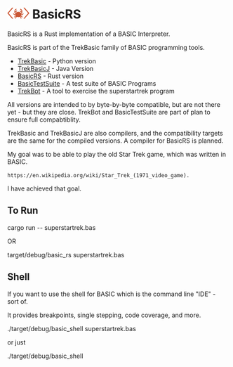 #  <img src="images/logo2.png" alt="Logo" width="50" height="25"> BasicRS

BasicRS is a Rust implementation of a BASIC Interpreter.

BasicRS is part of the TrekBasic family of BASIC programming tools.
* [TrekBasic](https://github.com/cocode/TrekBASIC) - Python version
* [TrekBasicJ](https://github.com/cocode/TrekBasicJ) - Java Version
* [BasicRS](https://github.com/cocode/BasicRS) - Rust version
* [BasicTestSuite](https://github.com/cocode/BasicTestSuite) - A test suite of BASIC Programs
* [TrekBot](https://github.com/cocode/TrekBot) - A tool to exercise the superstartrek program

All versions are intended to by byte-by-byte compatible, but are not
there yet - but they are close. TrekBot and BasicTestSuite are part of
plan to ensure full compabtiblity.

TrekBasic and TrekBasicJ are also compilers, and the compatibility
targets are the same for the compiled versions. A compiler for BasicRS is planned.

My goal was to be able to play the old Star Trek game, which was written in BASIC.

    https://en.wikipedia.org/wiki/Star_Trek_(1971_video_game). 

I have achieved that goal.

## To Run

cargo run -- superstartrek.bas

OR

target/debug/basic_rs superstartrek.bas

## Shell
If you want to use the shell for BASIC which is the command line "IDE" - sort of.

It provides breakpoints, single stepping, code coverage, and more.  

./target/debug/basic_shell superstartrek.bas

or just

./target/debug/basic_shell
